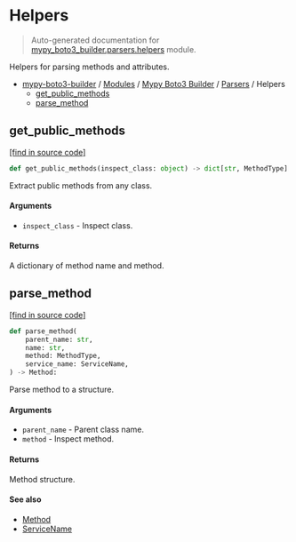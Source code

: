 # Helpers

> Auto-generated documentation for [mypy_boto3_builder.parsers.helpers](https://github.com/vemel/mypy_boto3_builder/blob/main/mypy_boto3_builder/parsers/helpers.py) module.

Helpers for parsing methods and attributes.

- [mypy-boto3-builder](../../README.md#mypy_boto3_builder) / [Modules](../../MODULES.md#mypy-boto3-builder-modules) / [Mypy Boto3 Builder](../index.md#mypy-boto3-builder) / [Parsers](index.md#parsers) / Helpers
    - [get_public_methods](#get_public_methods)
    - [parse_method](#parse_method)

## get_public_methods

[[find in source code]](https://github.com/vemel/mypy_boto3_builder/blob/main/mypy_boto3_builder/parsers/helpers.py#L18)

```python
def get_public_methods(inspect_class: object) -> dict[str, MethodType]:
```

Extract public methods from any class.

#### Arguments

- `inspect_class` - Inspect class.

#### Returns

A dictionary of method name and method.

## parse_method

[[find in source code]](https://github.com/vemel/mypy_boto3_builder/blob/main/mypy_boto3_builder/parsers/helpers.py#L42)

```python
def parse_method(
    parent_name: str,
    name: str,
    method: MethodType,
    service_name: ServiceName,
) -> Method:
```

Parse method to a structure.

#### Arguments

- `parent_name` - Parent class name.
- `method` - Inspect method.

#### Returns

Method structure.

#### See also

- [Method](../structures/method.md#method)
- [ServiceName](../service_name.md#servicename)
